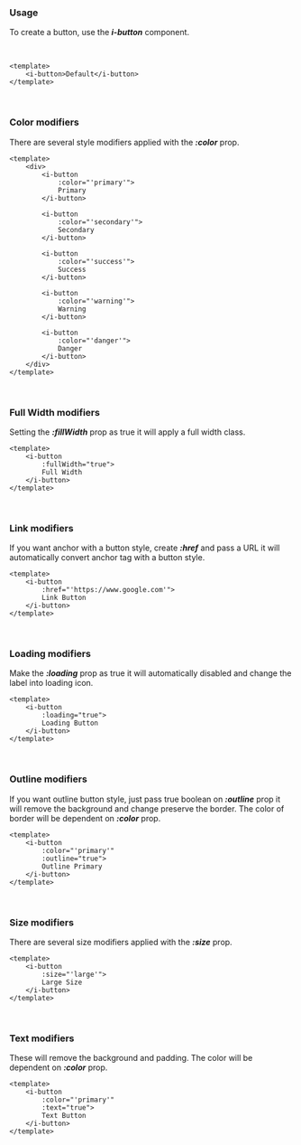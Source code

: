 ### Usage
To create a button, use the ***i-button*** component.

&nbsp;
&nbsp;
&nbsp;

```vue
<template>
    <i-button>Default</i-button>
</template>
```

&nbsp;
&nbsp;
&nbsp;

### Color modifiers
There are several style modifiers applied with the ***:color*** prop.
```vue
<template>
    <div>
        <i-button
            :color="'primary'">
            Primary
        </i-button>

        <i-button
            :color="'secondary'">
            Secondary
        </i-button>

        <i-button
            :color="'success'">
            Success
        </i-button>

        <i-button
            :color="'warning'">
            Warning
        </i-button>

        <i-button
            :color="'danger'">
            Danger
        </i-button>
    </div>
</template>
```

&nbsp;
&nbsp;
&nbsp;

### Full Width modifiers
Setting the ***:fillWidth*** prop as true it will apply a full width class.

```vue
<template>
    <i-button
        :fullWidth="true">
        Full Width
    </i-button>
</template>
```

&nbsp;
&nbsp;
&nbsp;

### Link modifiers
If you want anchor with a button style, create ***:href*** and pass a URL it will automatically convert anchor tag with a button style.

```vue
<template>
    <i-button
        :href="'https://www.google.com'">
        Link Button
    </i-button>
</template>
```

&nbsp;
&nbsp;
&nbsp;

### Loading modifiers
Make the ***:loading*** prop as true it will automatically disabled and change the label into loading icon.

```vue
<template>
    <i-button
        :loading="true">
        Loading Button
    </i-button>
</template>
```

&nbsp;
&nbsp;
&nbsp;

### Outline modifiers
If you want outline button style, just pass true boolean on ***:outline*** prop it will remove the background and change preserve the border. The color of border will be dependent on ***:color*** prop.

```vue
<template>
    <i-button
        :color="'primary'"
        :outline="true">
        Outline Primary
    </i-button>
</template>
```

&nbsp;
&nbsp;
&nbsp;

### Size modifiers
There are several size modifiers applied with the ***:size*** prop.

```vue
<template>
    <i-button
        :size="'large'">
        Large Size
    </i-button>
</template>
```

&nbsp;
&nbsp;
&nbsp;

### Text modifiers
These will remove the background and padding. The color will be dependent on ***:color*** prop.

```vue
<template>
    <i-button
        :color="'primary'"
        :text="true">
        Text Button
    </i-button>
</template>
```
